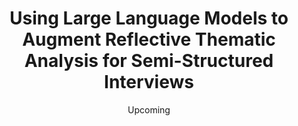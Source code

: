 ---
title: "Using Large Language Models to Augment Reflective Thematic Analysis for Semi-Structured Interviews"
collection: research
type: "Reaserch"
permalink: /talks/2012-03-01-talk-1
venue: "National Conference on Undergraduate Research 2024"
date: Upcoming
location: "Long Beach, California"
---